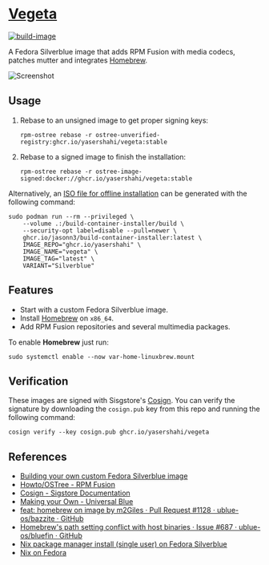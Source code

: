 [Vegeta][1]
===============

[![build-image](https://github.com/yasershahi/vegeta/actions/workflows/build.yml/badge.svg)](https://github.com/yasershahi/vegeta/actions/workflows/build.yml)

 A Fedora Silverblue image that adds RPM Fusion with media codecs, patches mutter and integrates [Homebrew][9].

<picture>
  <source media="(prefers-color-scheme: light)" srcset=".github/screenshot-light.png">
  <source media="(prefers-color-scheme: dark)"  srcset=".github/screenshot-dark.png">
  <img title="Screenshot" alt="Screenshot" src=".github/screenshot-light.png">
</picture>

Usage
-----

1. Rebase to an unsigned image to get proper signing keys:

       rpm-ostree rebase -r ostree-unverified-registry:ghcr.io/yasershahi/vegeta:stable

2. Rebase to a signed image to finish the installation:

       rpm-ostree rebase -r ostree-image-signed:docker://ghcr.io/yasershahi/vegeta:stable

Alternatively, an [ISO file for offline installation][8] can be generated with
the following command:

    sudo podman run --rm --privileged \
        --volume .:/build-container-installer/build \
        --security-opt label=disable --pull=newer \
        ghcr.io/jasonn3/build-container-installer:latest \
        IMAGE_REPO="ghcr.io/yasershahi" \
        IMAGE_NAME="vegeta" \
        IMAGE_TAG="latest" \
        VARIANT="Silverblue"

Features
--------

- Start with a custom Fedora Silverblue image.
- Install [Homebrew][9] on `x86_64`.
- Add RPM Fusion repositories and several multimedia packages.

To enable **Homebrew** just run:

    sudo systemctl enable --now var-home-linuxbrew.mount


Verification
------------

These images are signed with Sisgstore's [Cosign][4]. You can verify the
signature by downloading the `cosign.pub` key from this repo and running the
following command:

    cosign verify --key cosign.pub ghcr.io/yasershahi/vegeta

References
----------

- [Building your own custom Fedora Silverblue image][5]
- [Howto/OSTree - RPM Fusion][6]
- [Cosign - Sigstore Documentation][4]
- [Making your Own - Universal Blue][7]
- [feat: homebrew on image by m2Giles · Pull Request #1128 · ublue-os/bazzite ·
  GitHub][10]
- [Homebrew's path setting conflict with host binaries · Issue #687 ·
  ublue-os/bluefin · GitHub][11]
- [Nix package manager install (single user) on Fedora Silverblue][13]
- [Nix on Fedora][14]


[1]:  https://github.com/aguslr/bluefusion
[2]:  https://github.com/containers/toolbox
[3]:  https://github.com/89luca89/distrobox
[4]:  https://docs.sigstore.dev/cosign/overview/
[5]:  https://www.ypsidanger.com/building-your-own-fedora-silverblue-image/
[6]:  https://rpmfusion.org/Howto/OSTree
[7]:  https://ublue.it/making-your-own/
[8]:  https://blue-build.org/learn/universal-blue/#fresh-install-from-an-iso
[9]:  https://brew.sh/
[10]: https://github.com/ublue-os/bazzite/pull/1128/commits/2dbf297
[11]: https://github.com/ublue-os/bluefin/issues/687
[12]: https://nixos.org/download/
[13]: https://gist.github.com/queeup/1666bc0a5558464817494037d612f094
[14]: https://gist.github.com/matthewpi/08c3d652e7879e4c4c30bead7021ff73
